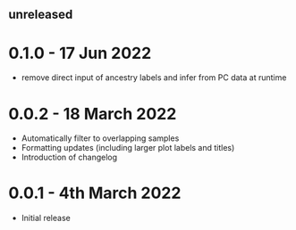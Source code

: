 ## unreleased
>

# 0.1.0 - 17 Jun 2022
- remove direct input of ancestry labels and infer from PC data at runtime

# 0.0.2 - 18 March 2022
- Automatically filter to overlapping samples
- Formatting updates (including larger plot labels and titles)
- Introduction of changelog

# 0.0.1 - 4th March 2022
- Initial release
